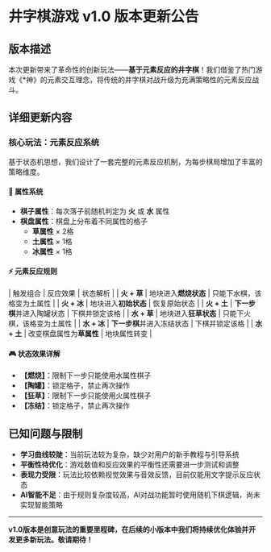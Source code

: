 # 井字棋游戏 v1.0 版本更新公告

## 版本描述
本次更新带来了革命性的创新玩法——**基于元素反应的井字棋**！我们借鉴了热门游戏《*神》的元素交互理念，将传统的井字棋对战升级为充满策略性的元素反应战斗。

## 详细更新内容

### 核心玩法：元素反应系统
基于状态机思想，我们设计了一套完整的元素反应机制，为每步棋局增加了丰富的策略维度。

#### 🎲 属性系统
- **棋子属性**：每次落子前随机判定为 **火** 或 **水** 属性
- **棋盘属性**：棋盘上分布着不同属性的格子
  - **草属性** × 2格
  - **土属性** × 1格  
  - **冰属性** × 1格

#### ⚡ 元素反应规则
| 触发组合 | 反应效果 | 状态解析 |
| **火 + 草** | 地块进入**燃烧状态** | 只能下水棋，该格变为土属性 |
| **火 + 冰** | 地块进入**初始状态** | 恢复原始状态 |
| **火 + 土** | **下一步棋**并进入陶罐状态 | 下棋并锁定该格 |
| **水 + 草** | 地块进入**狂草状态** | 只能下火棋，该格变为土属性 |
| **水 + 冰** | **下一步棋**并进入冻结状态 | 下棋并锁定该格 |
| **水 + 土** | 改变棋盘属性为**草属性** | 地块属性转变 |

#### 🎮 状态效果详解
- **【燃烧】**：限制下一步只能使用水属性棋子
- **【陶罐】**：锁定格子，禁止再次操作
- **【狂草】**：限制下一步只能使用火属性棋子  
- **【冻结】**：锁定格子，禁止再次操作

## 已知问题与限制
- **学习曲线较陡**：当前玩法较为复杂，缺少对用户的新手教程与引导系统
- **平衡性待优化**：游戏数值和反应效果的平衡性还需要进一步测试和调整
- **表现力受限**：玩法比较依赖视觉效果与音效反馈，目前仅能用文字提示反应状态
- **AI智能不足**：由于规则复杂度较高，AI对战功能暂时使用随机下棋逻辑，尚未实现智能策略

---

**v1.0版本是创意玩法的重要里程碑，在后续的小版本中我们将持续优化体验并开发更多新玩法。敬请期待！**
